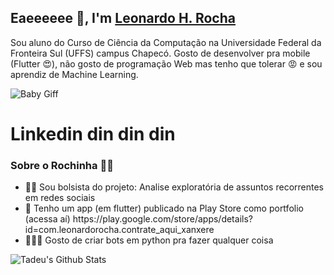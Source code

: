 

<h2>Eaeeeeee 👋, I'm <a href="https://github.com/leonardorh18">Leonardo H. Rocha</a></h2>
<p>Sou aluno do Curso de Ciência da Computação na Universidade Federal da Fronteira Sul (UFFS) campus Chapecó.            
    Gosto de desenvolver pra mobile (Flutter 😍), não gosto de programação Web mas tenho que tolerar 😡 e sou aprendiz de Machine Learning.
</p>
<p>
  
 <img align="center" src="https://media1.tenor.com/images/fcf226953b6a025c1bf7882f6c46655a/tenor.gif?itemid=17689613" alt="Baby Giff">  

</p>

<h1> Linkedin din din din <a href= "https://www.linkedin.com/in/leonardo-heidrich-rocha-064821157/" ></a> </h1>

<h3>Sobre o Rochinha 👨‍💻 </h3>

<ul>
    <li>👩‍🎓 Sou bolsista do projeto: Analise exploratória de assuntos recorrentes em redes sociais</li>
    <li>📱 Tenho um app (em flutter) publicado na Play Store como portfolio (acessa aí) https://play.google.com/store/apps/details?id=com.leonardorocha.contrate_aqui_xanxere</li>
    <li>🧑🏻‍🚀 Gosto de criar bots em python pra fazer qualquer coisa</li>
   
</ul>


<img align="center" src="https://github-readme-stats.vercel.app/api?username=leonardorh18&show_icons=true&hide_border=true" alt="Tadeu's Github Stats">

